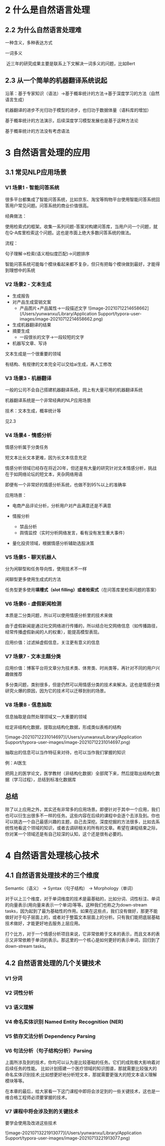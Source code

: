 

# 2 什么是自然语言处理
## 2.2 为什么自然语言处理难

一种含义，多种表达方式

一词多义

​	近三年的研究成果主要是联系上下文解决一词多义的问题，比如Bert

## 2.3 从一个简单的机器翻译系统说起

沿革：基于专家知识（语法）->基于概率统计的方法->基于深度学习的方法（自然语言生成）

机器翻译的进步不光归功于模型的进步，也归功于数据体量（语料库的增加）

基于概率统计的方法演示，后续深度学习模型发展也是基于这种方法论

基于概率统计的方法没有考虑语法

# 3 自然语言处理的应用

## 3.1 常见NLP应用场景

### V1 场景1 - 智能问答系统

很多平台都集成了智能问答系统，比如京东、淘宝等购物平台使用智能问答系统回答用户常见问题。问答系统的商业价值很高。

经典做法：

使用检索式的框架。收集一系列问题-答案对构建问答库，当用户问一个问题，就在Q-A库里检索这个问题。这也是市面上绝大多数问答系统的做法。

流程：

句子理解->检索(语义相似度匹配)->问题排序

智能问答系统可能每个模块看起来都不复杂，但只有把每个模块做到最好，才能得到理想中的系统

### V2 场景2 - 文本生成

- 生成报告
- 对产品生成营销文案
  - 产品图片+产品属性->一段描述文字
  ![image-20210712214658662](/Users/yunwanxu/Library/Application Support/typora-user-images/image-20210712214658662.png)
- 生成机器翻译的结果
- 摘要生成
  - 一段很长的文字->一段较短的文字
- 机器写文章、写诗

文本生成是一个很重要的领域

有结构、有规律的文本完全可以交给ai生成，再人工修改

### V3 场景3 - 机器翻译

一般的公司不会自己搭建机器翻译系统，网上有大量可用的机器翻译系统

机器翻译系统是一个非常经典的NLP应用场景

技术：文本生成，概率统计等

见2.3

### V4 场景4 - 情感分析

情感分析属于分类任务

短文本比长文本更难，因为长文本信息充足

情感分析领域已经存在将近20年，但还是有大量的研究针对文本情感分析，挑战在于如网络论坛的短文本，夹杂网络用语

即便有一个非常好的情感分析系统，也做不到95%以上的准确率



应用场景：

- 电商产品评论分析，分析用户对产品满意还是不满意

- 情报分析
  - 禁品分析
  - 舆情监控（实时分析网络发言，看有没有发生重大事件）
- 量化投资领域，根据情感分析辅助选股决策

### V5 场景5 - 聊天机器人

分为闲聊型和任务导向性，使用技术不一样

闲聊型更多使用生成式的方法

任务型更多使用**填槽式（slot filling）**或者**检索式**（在问答库里检索问题的答案）

### V6 场景6 - 虚假新闻检测

本质是二分类问题，所以可以使用情感分析里的技术来做

由于虚假新闻是通过社交网络进行传播的，所以结合社交网络信息（如传播路径，经常传播虚假新闻的人的权重），能提高模型表现。

应用价值：过滤掉虚假信息，关注更有意义的信息

### V7 场景7 - 文本主题分类

应用价值：博客平台将文章分为技术类、体育类、时尚类等，再针对不同的用户兴趣做推荐

多分类问题，类别很多，但是仍然可以用情感分类的技术来解决。这也是情感分类研究火爆的原因，因为它的技术可以迁移到别的场景。

### V8 场景8 - 信息抽取

信息抽取是自然处理领域又一大重要的领域

给定非结构化数据，提取出结构化数据，形成类似表格的结构

![image-20210712231014697](/Users/yunwanxu/Library/Application Support/typora-user-images/image-20210712231014697.png)

抽取出的信息可以当作特征来对待，也可以当作我们掌握的知识

例：AI医生

把网上的医学论文，医学教材（非结构化数据）全部爬下来，然后提取出结构化数据（学习过程），总结到标准化数据库

## 总结

除了以上应用之外，其实还有非常多的应用场景。即便针对于其中一个应用，我们也可以衍生出很多不一样的任务。这些内容在后续的课程中会逐个去涉及到。你也可以挑选一个自己最感兴趣的主题，自己去深挖。深度挖掘的方法很多，比如去系统性地看这个领域的知识，或者去调研相关的所有的文章。希望在课程结束之际，你对某一个领域还是有自己较深的认知，这个还是很有必要的。

# 4 自然语言处理核心技术

## 4.1 自然语言处理技术的三个维度

Semantic（语义） -> Syntax（句子结构） -> Morphology（单词）

对于以上三个维度，对于单词维度的技术是最基础的，比如分词、词性标注、单词的向量表示(用向量来表示一个单词)等等。这种我们也称之为down-stream tasks，因为起到了最为基础性的作用。如果在这些点，我们没有做好，那更不能做好对于句子层面上的，或者对于整篇文本层面上的分析。只有我们能把底层基础技术做好，才能更好地去服务上层应用。

打个比方，对于一个情感分析项目来说，它非常依赖于文本的表示，而且文本的表示又非常依赖于单词的表示。那这里的一个核心是如何更好的表示单词，回归到了down-stream tasks。

## 4.2 自然语言处理的几个关键技术

### V1 分词

### V2 词性分析

### V3 语义理解

### V4 命名实体识别 Named Entity Recognition (NER)

### V5 依存文法分析 Dependency Parsing

### V6 句法分析（句子结构分析）Parsing

上面所涉及到的技术，你均可以认为是比较基础的任务。它们的成败极大影响着对后续任务的性能。 比如计划搭建一个医疗领域的知识图谱，那就需要比较强大的命名实体识别技术;比如想更好地分析短文本，那就需要更强大的短文本语义理解模块等等。

在本章的最后，给大家看一下这门课程中即将会涉足到的一些关键技术，这也是一维合格工程师必须要掌握的技术。

### V7 课程中将会涉及到的关键技术

要学会使用及改进这些技术

![image-20210713221913077](/Users/yunwanxu/Library/Application Support/typora-user-images/image-20210713221913077.png)





